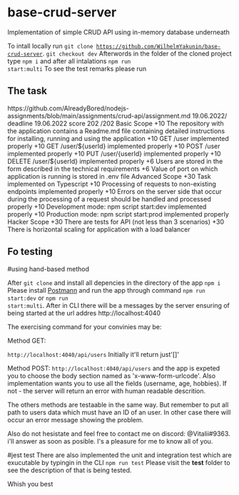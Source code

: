 # base-crud-server

Implementation of simple CRUD API using in-memory database underneath

To intall locally run <code>git clone https://github.com/WilhelmYakunin/base-crud-server</code>.
<code>git checkout dev</code>
Afterwords in the folder of the cloned project type <code>npm i</code> and after all intalations <code>npm run start:multi</code>
To see the test remarks please run

<h2> The task</h2>
https://github.com/AlreadyBored/nodejs-assignments/blob/main/assignments/crud-api/assignment.md
19.06.2022/ deadline 19.06.2022
score 202 /202
Basic Scope
+10 The repository with the application contains a Readme.md file containing detailed instructions for installing, running and using the application
+10 GET /user implemented properly
+10 GET /user/${userId} implemented properly
+10 POST /user implemented properly
+10 PUT /user/{userId} implemented properly
+10 DELETE /user/${userId} implemented properly
+6 Users are stored in the form described in the technical requirements
+6 Value of port on which application is running is stored in .env file
Advanced Scope
+30 Task implemented on Typescript
+10 Processing of requests to non-existing endpoints implemented properly
+10 Errors on the server side that occur during the processing of a request should be handled and processed properly
+10 Development mode: npm script start:dev implemented properly
+10 Production mode: npm script start:prod implemented properly
Hacker Scope
+30 There are tests for API (not less than 3 scenarios)
+30 There is horizontal scaling for application with a load balancer

<h2>Fo testing </h2>

#using hand-based method

After <code>git clone</code> and install all depencies in the directory of the app <code>npm i</code>
Please install <a href="https://www.postman.com/">Postmann</a> and run the app through command <code>npm run start:dev</code> or <code>npm run start:multi</code>. After in CLI there will be a messages by the server ensuring of being started at the url addres http://localhost:4040

<p>The exercising command for your convinies may be:

Method GET:

<code>http://localhost:4040/api/users</code>
Initially it'll return just'[]'

Method POST:
<code>http://localhost:4040/api/users</code>
and the app is expeted you to choose the body section named as 'x-www-form-urlcode'. Also implementation wants you to use all the fields (username, age, hobbies). If not - the server will return an error with human readable descrition.

The others methods are testaable in the same way. But remember to put all path to users data which must have an ID of an user. In other case there will occur an error message showing the problem.

Also do not hesistate and feel free to contact me on discord: @Vitalii#9363. i'll answer as soon as posible. I's a pleasure for me to know all of you.

</p>

#jest test
There are also implemented the unit and integration test which are exucutable by typingin in the CLI <code>npm run test</code>
Please visit the **test** folder to see the description of that is being tested.

Whish you best
